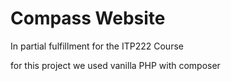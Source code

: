 <h1>Compass Website</h1>
<p>In partial fulfillment for the ITP222 Course</p>

for this project we used vanilla PHP with composer
